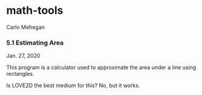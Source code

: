 # math-tools
Carlo Mehegan

### 5.1 Estimating Area
Jan. 27, 2020

This program is a calculator used to approximate the area under a line using rectangles.

Is LOVE2D the best medium for this? No, but it works.